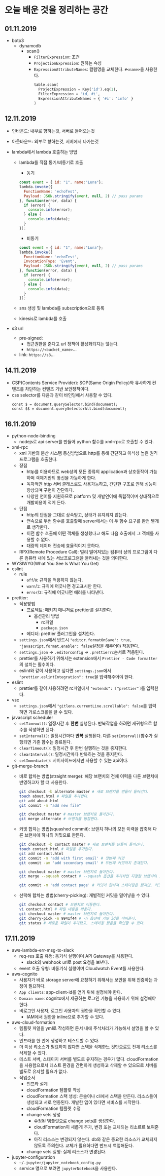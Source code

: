 # 오늘 배운 것을 정리하는 공간

## 01.11.2019

- boto3
  - dynamodb
    - scan()
      - `FilterExpression`: 조건
      - `ProjectionExpression`: 원하는 속성
      - `ExpressionAttributeNames`: 컬럼명을 교체한다. `#<name>`을 사용한다.
        ```py
        table.scan(
          ProjectExpression = Key('id').eq(1),
          FilterExpression = 'id, #i',
          ExpressionAttributeNames = { '#i': 'info' }
        )
        ```

## 12.11.2019


- 인바운드: 내부로 향하는것, 서버로 들어오는것
- 아웃바운드: 외부로 향하는것, 서버에서 나가는것

- lambda에서 lambda 호출하는 방법
	- lambda를 직접 동기/비동기로 호출
		- 동기
		```js
		const event = { id: "1", name:"Luna"};
		lambda.invoke({
		  FunctionName: 'echoTest',
		  Payload: JSON.stringify(event, null, 2) // pass params
		}, function(error, data) {
		  if (error) {
		    console.info(error);
		  } else {
		    console.info(data);
		  }
		});
		```
		- 비동기
		```js	
		const event = { id: "1", name:"Luna"};
		lambda.invoke({
		  FunctionName: 'echoTest',
		  InvocationType: 'Event',
		  Payload: JSON.stringify(event, null, 2) // pass params
		}, function(error, data) {
		  if (error) {
		    console.info(error);
		  } else {
		    console.info(data);
		  }
		});
		```
 
	- sns 생성 및 lambda를 subscription으로 등록
	- kinesis로 lambda를 호출
- s3 url
	- pre-signed: 
		- 접근권한을 준다고 url 정책이 활성화되지는 않는다.
		- `https://<bucket_name>`...
	- link: `https://s3`...


## 14.11.2019

- CSP(Contents Service Provider): SOP(Same Origin Policy)와 유사하게 컨텐츠를 차단하는 컨텐츠 기반 보안정책이다.
- css selector를 다음과 같이 바인딩해서 사용할 수 있다.
	```
	const $ = document.querySelector.bind(document);
	const $$ = document.querySelectorAll.bind(document);
	```

## 16.11.2019

- python-node-binding
  - nodejs로 api server를 만들어 python 함수를 xml-rpc로 호출할 수 있다.
- xml-rpc
	- xml 기반의 분산 시스템 통신방법으로 http를 통해 간단하고 이식성 높은 원격 프로그램을 호출한다.
	- 장점
		- http를 이용하므로 web상의 모든 종류의 application과 상호동작이 가능하며 객체기반의 통신을 가능하게 한다.
		- 독자적인 http 서버 클래스로도 사용가능하고, 간단한 구조로 인해 성능이 향상되며 구현이 간단하다.
		- 다양한 언어를 지원하므로 platform 및 개발언어에 독립적이며 상대적으로 개발비용이 적게 든다.
	- 단점
		- http의 단점을 그대로 상속받고, 상태가 유지되지 않는다.
		- 연속으로 두번 함수를 호출할때 server에서는 이 두 함수 요구를 완전 별개로 생각한다.
		- 이전 함수 호출에 어떤 객체를 생성했다고 해도 다음 호출에서 그 객체를 사용할 수 없다.
		- 대량의 데이터 전송에 효율적이지 못하다.
	- RPX(Remote Procedure Call): 멀리 떨어져있는 컴퓨터 상의 프로그램이 다른 컴퓨터 내에 있는 서브프로그램을 불러내는 것을 의미한다.
- WYSIWYG(What You See Is What You Get)
- eslint
	- rule
		- `off`/`0`: 규칙을 적용하지 않는다.
		- `warn`/`1`: 규칙에 어긋나면 경고표시만 한다.
		- `error`/`2`: 규칙에 어긋나면 에러를 나타낸다.
- prettier:
	- 적용방법
		- 프로젝트: 패키지 매니저로 prettier를 설치한다.
			- 옵션관리 방법
				- rc파일
				- `package.json`
		- 에디터: prettier 플러그인을 설치한다. 
	- `settings.json`에서 반드시 `"editor.formatOnSave": true, "javascript.format.enable": false`설정을 해주어야 작동한다.
	- `settings.json` -> `.editorconfig` -> `.prettierrc`순서로 적용된다.
	- prettier를 사용하기 위해서는 extension에서 `Prettier - Code formatter`의 설치는 필수이다. 
	- eslint와 같이 사용하고 싶다면 `settings.json`에서 `"prettier.eslintIntegration": true`을 입력해주어야 한다.
- eslint
	- prettier를 같이 사용하려면 rc파일에서 `"extends": ["prettier"]`를 입력한다.
- vsc
	- `settings.json`에서 `"gitlens.currentLine.scrollable": false`를 입력하면 가로스크롤을 끌 수 있다.
- javascript scheduler
	- `setTimeout()`: 일정시간 후 **한번** 실행된다. 반복작업을 하려면 재귀형으로 함수를 작성하면 된다.
	- `setInterval()`: 일정시간마다 **반복** 실행된다. 다른 `setInterval()`함수가 실행되면 기존 함수는 종료된다.
	- `clearTimeout()`: 일정시간 후 한번 실행하는 것을 중지한다.
	- `clearInterval()`: 일정시간마다 반복하는 것을 중지한다.
	- `setImmediate()`: 서버사이드에서만 사용할 수 있는 api이다.
- git-merge-branch
	- 바로 합치는 방법(straight merge): 해당 브랜치의 전체 이력을 다른 브랜치에 반영하고자 할 떄 사용한다.
		```sh
		git checkout -b alternate master # 새로 브랜치를 만들어 들어간다. 
		touch about.html # 파일을 추가한다.
		git add about.html
		git commit -m "add new file"

		git checkout master # master 브랜치로 돌아간다.
		git merge alternate # 브랜치를 병합한다.
		```
	- 커밋 합치는 방법(squashed commit): 브랜치 하나의 모든 이력을 압축해 다른 브랜치에 하나의 커밋으로 만든다.
		```sh
		git checkout -b contact master # 새로 브랜치를 만들어 들어간다.
		touch contact.html # 파일을 추가한다.
		git add contact.html
		git commit -m 'add with first email' # 첫번쨰 커밋
		git commit -am 'add secondary email' # 두번째 커밋까지 존재한다.

		git checkout master # master 브랜치로 돌아간다.
		git merge --squash contact # --squash 옵션을 추가하면 지정한 브랜치의 모든 커밋을 하나의 커밋으로 합친다.

		git commit -m 'add contact page' # 커밋이 합쳐져 스테이징은 됐지만, 커밋이 되지 않았으므로 커밋을 한다.
		```

	- 선택해 합치는 방법(cherry-picking): 개별적인 커밋을 밀어넣을 수 있다.
		```sh
		git checkout contact # 브랜치로 이동한다.
		vi contact.html # 파일 내용을 바꾼다.
		git checkout master # master 브랜치로 돌아간다.
		git cherry-pick -n 9941f44 # -n 옵션에 커밋 id를 적어준다.
		git status # 새로운 파일이 추가됐고, 스테이징 됐음을 확인할 수 있다.
		```

## 17.11.2019

- aws-lambda-err-msg-to-slack
	- req-res 호출 유형: 동기식 실행이며 API Gateway를 사용한다.
		- slack의 webhook url로 post 요청을 보낸다.
	- event 호출 유형: 비동기식 실행이며 Cloudwatch Event를 사용한다.
- aws-cognito
	- 사용자가 바로 storage server에 요청하기 위해서는 보안을 위해 인증하는 과정이 필요하다. 
	- `App clients`: app-client-id를 얻기 위해 설정해야 한다.
	- `Domain name`: cognito에서 제공하는 로그인 기능을 사용하기 위해 설정해야 한다.
	- 비로그인 사용자, 로그인 사용자의 권한을 확인할 수 있다.
		- IAM에서 권한을 inline으로 추가할 수 있다.
- aws-cloud-formation
	- 템플릿 파일을 yml로 작성하면 문서 내에 주석처리가 가능해서 설명을 할 수 있다.
	- 인프라를 한 번에 생성하고 테스트할 수 있다.
	- 더 이상 리소스가 필요하지 않다면 스택을 삭제한느 것만으로도 전체 리소스를 삭제할 수 있다.
	- 테스트 서버, 스테이지 서버를 별도로 유지하는 경우가 많다. cloudFormation을 사용함으로서 테스트 환경을 간편하게 생성하고 삭제할 수 있으므로 서버를 별도로 유지할 필요가 없다.
	- 작업순서
		- 인프라 설계
		- cloudFormation 템플릿 작성
		- cloudFormation 스택 생성: 콘솔이나 cli에서 스택을 만든다. 리소스들이 생성되고 서로 연동된다. 개발한 앱이 있다면 서비스를 시작한다.
		- cloudFormation 템플릿 수정
		- change sets 생성
			-  수정된 템플릿으로 change sets를 생성한다. 
			- cloudFormation이 새롭게 추가, 변경 또는 교체되는 리소르르 보여준다. 
			- 아직 리소스는 변경되지 않는다. db와 같은 중요한 리소스가 교체되지 않도록 주의한다. 교체가 필요하다면 반드시 백업해둔다.
		- change sets 실행: 실제 리소스가 변경된다. 
- jupyter-configuration
	-  `~/.jupyter/jupyter_notebook_config.py`
	- service 명으로 보려면 `jupyterNotebook`을 사용한다.